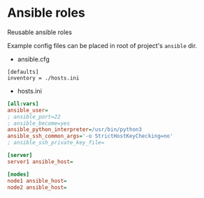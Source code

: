 # Ansible roles

Reusable ansible roles

Example config files can be placed in root of project's `ansible` dir.

- ansible.cfg

```properties
[defaults]
inventory = ./hosts.ini
```

- hosts.ini

```ini
[all:vars]
ansible_user=
; ansible_port=22
; ansible_become=yes
ansible_python_interpreter=/usr/bin/python3
ansible_ssh_common_args='-o StrictHostKeyChecking=no'
; ansible_ssh_private_key_file=

[server]
server1 ansible_host=

[nodes]
node1 ansible_host=
node2 ansible_host=
```
